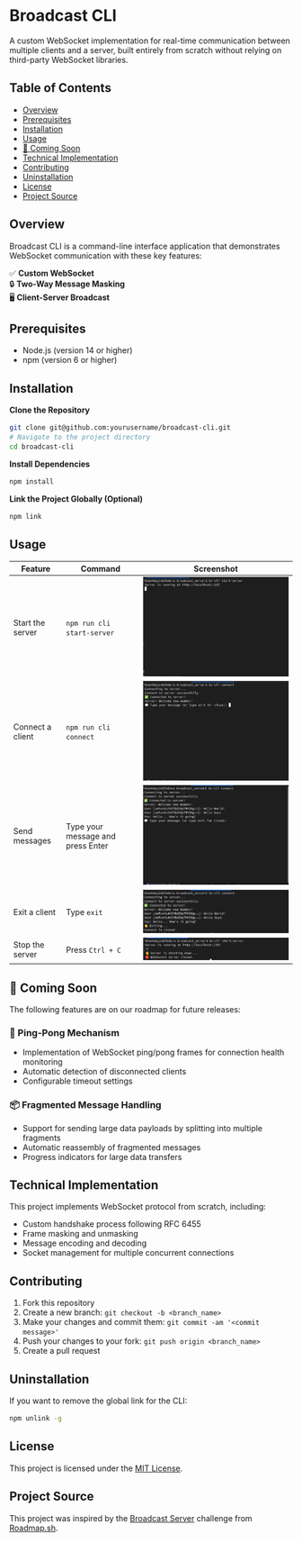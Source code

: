 # Broadcast CLI

A custom WebSocket implementation for real-time communication between multiple clients and a server, built entirely from scratch without relying on third-party WebSocket libraries.

## Table of Contents
- [Overview](#overview)
- [Prerequisites](#prerequisites)
- [Installation](#installation)
- [Usage](#usage)
- [🚀 Coming Soon](#-coming-soon)
- [Technical Implementation](#technical-implementation)
- [Contributing](#contributing)
- [Uninstallation](#uninstallation)
- [License](#license)
- [Project Source](#project-source)

## Overview

Broadcast CLI is a command-line interface application that demonstrates WebSocket communication with these key features:

✅ **Custom WebSocket**  
🔒 **Two-Way Message Masking**  
🖥️ **Client-Server Broadcast**

## Prerequisites

- Node.js (version 14 or higher)
- npm (version 6 or higher)

## Installation

**Clone the Repository**
```bash
git clone git@github.com:yourusername/broadcast-cli.git
# Navigate to the project directory
cd broadcast-cli
```

**Install Dependencies**
```bash
npm install
```

**Link the Project Globally (Optional)**
```bash
npm link
```

## Usage

| Feature | Command | Screenshot                                   |
|---------|---------|----------------------------------------------|
| Start the server | `npm run cli start-server` | ![Start Server](assets/start_server.png)     |
| Connect a client | `npm run cli connect` | ![Connect Client](assets/connect_client.png) |
| Send messages | Type your message and press Enter | ![Send Messages](assets/send_message.png)    |
| Exit a client | Type `exit` | ![Exit Client](assets/close_client.png)      |
| Stop the server | Press `Ctrl + C` | ![Stop Server](assets/close_server.png)      |

## 🚀 Coming Soon

The following features are on our roadmap for future releases:

### 🏓 Ping-Pong Mechanism
- Implementation of WebSocket ping/pong frames for connection health monitoring
- Automatic detection of disconnected clients
- Configurable timeout settings

### 📦 Fragmented Message Handling
- Support for sending large data payloads by splitting into multiple fragments
- Automatic reassembly of fragmented messages
- Progress indicators for large data transfers

## Technical Implementation

This project implements WebSocket protocol from scratch, including:

- Custom handshake process following RFC 6455
- Frame masking and unmasking
- Message encoding and decoding
- Socket management for multiple concurrent connections

## Contributing

1. Fork this repository
2. Create a new branch: `git checkout -b <branch_name>`
3. Make your changes and commit them: `git commit -am '<commit message>'`
4. Push your changes to your fork: `git push origin <branch_name>`
5. Create a pull request

## Uninstallation

If you want to remove the global link for the CLI:
```bash
npm unlink -g
```

## License

This project is licensed under the [MIT License](https://opensource.org/licenses/MIT).

## Project Source

This project was inspired by the [Broadcast Server](https://roadmap.sh/projects/broadcast-server) challenge from [Roadmap.sh](https://www.roadmap.sh).